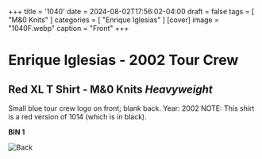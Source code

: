 +++
title = '1040'
date = 2024-08-02T17:56:02-04:00
draft = false
tags = [ "M&0 Knits" ]
categories = [ "Enrique Iglesias" ]
[cover]
image = "1040F.webp"
caption = "Front"
+++
# Enrique Iglesias - 2002 Tour Crew
## Red XL T Shirt - M&0 Knits *Heavyweight*

Small blue tour crew logo on front; blank back. Year: 2002
NOTE: This shirt is a red version of 1014 (which is in black).

**BIN 1**

![Back](/1040B.webp)

